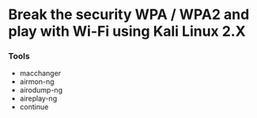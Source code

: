 # Break the security WPA / WPA2 and play with Wi-Fi using Kali Linux 2.X

### Tools
- macchanger
- airmon-ng
- airodump-ng
- aireplay-ng
- continue
